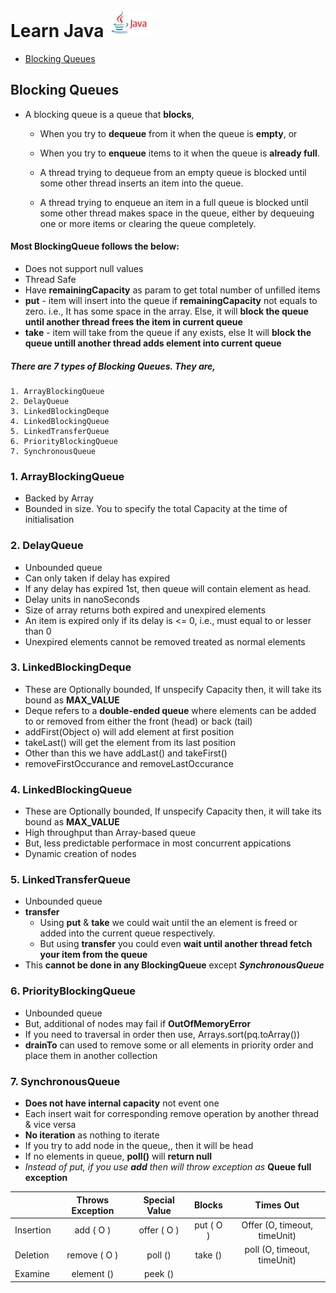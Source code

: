 # Learn Java ![Java](https://raw.githubusercontent.com/Pangaj/Java/master/java.jpg)

- [Blocking Queues](#blocking-queues)


## Blocking Queues
* A blocking queue is a queue that **blocks**,
  - When you try to **dequeue** from it when the queue is **empty**, or
  - When you try to **enqueue** items to it when the queue is **already full**.

  - A thread trying to dequeue from an empty queue is blocked until some other thread inserts an item into the queue.
  - A thread trying to enqueue an item in a full queue is blocked until some other thread makes space in the queue, either by dequeuing one or more items or clearing the queue completely.

#### Most BlockingQueue follows the below:
  * Does not support null values
  * Thread Safe
  * Have **remainingCapacity** as param to get total number of unfilled items
  * **put** - item will insert into the queue if **remainingCapacity** not equals to zero. i.e., It has some space in the array. Else, it will **block the queue until another thread frees the item in current queue**  
  * **take** - item will take from the queue if any exists, else It will **block the queue untill another thread adds element into current queue**

  ##### There are 7 types of Blocking Queues. They are,
    1. ArrayBlockingQueue
    2. DelayQueue
    3. LinkedBlockingDeque
    4. LinkedBlockingQueue
    5. LinkedTransferQueue
    6. PriorityBlockingQueue
    7. SynchronousQueue

### 1. ArrayBlockingQueue
  * Backed by Array
  * Bounded in size. You to specify the total Capacity at the time of initialisation

### 2. DelayQueue
  * Unbounded queue
  * Can only taken if delay has expired
  * If any delay has expired 1st, then queue will contain element as head.
  * Delay units in nanoSeconds
  * Size of array returns both expired and unexpired elements
  * An item is expired only if its delay is <= 0, i.e., must equal to or lesser than 0
  * Unexpired elements cannot be removed treated as normal elements

### 3. LinkedBlockingDeque
  * These are Optionally bounded, If unspecify Capacity then, it will take its bound as **MAX_VALUE**
  * Deque refers to a **double-ended queue** where elements can be added to or removed from either the front (head) or back (tail)
  * addFirst(Object o) will add element at first position
  * takeLast() will get the element from its last position
  * Other than this we have addLast() and takeFirst()
  * removeFirstOccurance and removeLastOccurance

### 4. LinkedBlockingQueue
  * These are Optionally bounded, If unspecify Capacity then, it will take its bound as **MAX_VALUE**
  * High throughput than Array-based queue
  * But, less predictable performace in most concurrent appications
  * Dynamic creation of nodes

### 5. LinkedTransferQueue
  * Unbounded queue
  * **transfer**
    - Using **put** & **take** we could wait until the an element is freed or added into the current queue respectively.
    - But using **transfer** you could even **wait until another thread fetch your item from the queue**
  * This **cannot be done in any BlockingQueue** except ***SynchronousQueue***

### 6. PriorityBlockingQueue
  * Unbounded queue
  * But, additional of nodes may fail if **OutOfMemoryError**
  * If you need to traversal in order then use, Arrays.sort(pq.toArray())
  * **drainTo** can used to remove some or all elements in priority order and place them in another collection

### 7. SynchronousQueue
  * **Does not have internal capacity** not event one
  * Each insert wait for corresponding remove operation by another thread & vice versa
  * **No iteration** as nothing to iterate
  * If you try to add node in the queue,, then it will be head
  * If no elements in queue, **poll()** will **return null**
  * *Instead of put, if you use* ***add*** *then will throw exception as* **Queue full exception**


  |          |Throws Exception|Special Value|  Blocks  |         Times Out           |
  |:---------|:--------------:|:-----------:|:--------:|:---------------------------:|
  | Insertion|    add ( O )   | offer ( O ) | put ( O )| Offer (O, timeout, timeUnit)|
  | Deletion |   remove ( O ) |  poll ()    |  take () | poll (O, timeout, timeUnit) |
  | Examine  |    element ()  |  peek ()    |
